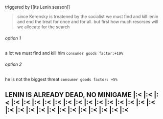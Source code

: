 
triggered by [[its Lenin season]]

> since Kerensky is treatened by the  socialist we must find and kill lenin and end the treat for once and for all. but first how much resorses will we allocate for the search

###### option 1 
a lot we must find and kill him 
`consumer goods factor:+10%` 
###### option 2 
he is not the biggest threat
`consumer goods factor: +5%` 


## LENIN IS ALREADY DEAD, NO MINIGAME |:< |:< |:< |:< |:< |:< |:< |:< |:< |:< |:< |:< |:< |:< |:< |:< |:< |:< |:< |:< |:< |:< |:< |:< |:< |:< |:< |:< |:< 